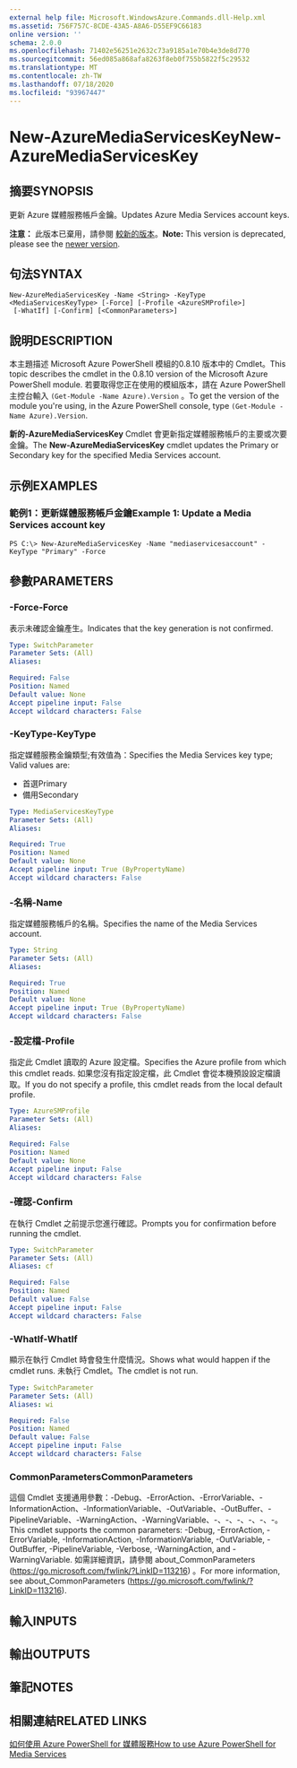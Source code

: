 ```yaml
---
external help file: Microsoft.WindowsAzure.Commands.dll-Help.xml
ms.assetid: 756F757C-8CDE-43A5-A8A6-D55EF9C66183
online version: ''
schema: 2.0.0
ms.openlocfilehash: 71402e56251e2632c73a9185a1e70b4e3de8d770
ms.sourcegitcommit: 56ed085a868afa8263f8eb0f755b5822f5c29532
ms.translationtype: MT
ms.contentlocale: zh-TW
ms.lasthandoff: 07/18/2020
ms.locfileid: "93967447"
---
```

# <span data-ttu-id="04d3b-101">New-AzureMediaServicesKey</span><span class="sxs-lookup"><span data-stu-id="04d3b-101">New-AzureMediaServicesKey</span></span>

## <span data-ttu-id="04d3b-102">摘要</span><span class="sxs-lookup"><span data-stu-id="04d3b-102">SYNOPSIS</span></span>
<span data-ttu-id="04d3b-103">更新 Azure 媒體服務帳戶金鑰。</span><span class="sxs-lookup"><span data-stu-id="04d3b-103">Updates Azure Media Services account keys.</span></span>

<span data-ttu-id="04d3b-104">**注意：** 此版本已棄用，請參閱 [較新的版本](https://docs.microsoft.com/powershell/module/azurerm.media/?view=azurermps-5.4.0#media_services)。</span><span class="sxs-lookup"><span data-stu-id="04d3b-104">**Note:** This version is deprecated, please see the [newer version](https://docs.microsoft.com/powershell/module/azurerm.media/?view=azurermps-5.4.0#media_services).</span></span>

## <span data-ttu-id="04d3b-105">句法</span><span class="sxs-lookup"><span data-stu-id="04d3b-105">SYNTAX</span></span>

```
New-AzureMediaServicesKey -Name <String> -KeyType <MediaServicesKeyType> [-Force] [-Profile <AzureSMProfile>]
 [-WhatIf] [-Confirm] [<CommonParameters>]
```

## <span data-ttu-id="04d3b-106">說明</span><span class="sxs-lookup"><span data-stu-id="04d3b-106">DESCRIPTION</span></span>
<span data-ttu-id="04d3b-107">本主題描述 Microsoft Azure PowerShell 模組的0.8.10 版本中的 Cmdlet。</span><span class="sxs-lookup"><span data-stu-id="04d3b-107">This topic describes the cmdlet in the 0.8.10 version of the Microsoft Azure PowerShell module.</span></span>
<span data-ttu-id="04d3b-108">若要取得您正在使用的模組版本，請在 Azure PowerShell 主控台輸入 `(Get-Module -Name Azure).Version` 。</span><span class="sxs-lookup"><span data-stu-id="04d3b-108">To get the version of the module you're using, in the Azure PowerShell console, type `(Get-Module -Name Azure).Version`.</span></span>

<span data-ttu-id="04d3b-109">**新的-AzureMediaServicesKey** Cmdlet 會更新指定媒體服務帳戶的主要或次要金鑰。</span><span class="sxs-lookup"><span data-stu-id="04d3b-109">The **New-AzureMediaServicesKey** cmdlet updates the Primary or Secondary key for the specified Media Services account.</span></span>

## <span data-ttu-id="04d3b-110">示例</span><span class="sxs-lookup"><span data-stu-id="04d3b-110">EXAMPLES</span></span>

### <span data-ttu-id="04d3b-111">範例1：更新媒體服務帳戶金鑰</span><span class="sxs-lookup"><span data-stu-id="04d3b-111">Example 1: Update a Media Services account key</span></span>
```
PS C:\> New-AzureMediaServicesKey -Name "mediaservicesaccount" -KeyType "Primary" -Force
```

## <span data-ttu-id="04d3b-112">參數</span><span class="sxs-lookup"><span data-stu-id="04d3b-112">PARAMETERS</span></span>

### <span data-ttu-id="04d3b-113">-Force</span><span class="sxs-lookup"><span data-stu-id="04d3b-113">-Force</span></span>
<span data-ttu-id="04d3b-114">表示未確認金鑰產生。</span><span class="sxs-lookup"><span data-stu-id="04d3b-114">Indicates that the key generation is not confirmed.</span></span>

```yaml
Type: SwitchParameter
Parameter Sets: (All)
Aliases: 

Required: False
Position: Named
Default value: None
Accept pipeline input: False
Accept wildcard characters: False
```

### <span data-ttu-id="04d3b-115">-KeyType</span><span class="sxs-lookup"><span data-stu-id="04d3b-115">-KeyType</span></span>
<span data-ttu-id="04d3b-116">指定媒體服務金鑰類型;有效值為：</span><span class="sxs-lookup"><span data-stu-id="04d3b-116">Specifies the Media Services key type; Valid values are:</span></span>
  
- <span data-ttu-id="04d3b-117">首選</span><span class="sxs-lookup"><span data-stu-id="04d3b-117">Primary</span></span>
- <span data-ttu-id="04d3b-118">備用</span><span class="sxs-lookup"><span data-stu-id="04d3b-118">Secondary</span></span>

```yaml
Type: MediaServicesKeyType
Parameter Sets: (All)
Aliases: 

Required: True
Position: Named
Default value: None
Accept pipeline input: True (ByPropertyName)
Accept wildcard characters: False
```

### <span data-ttu-id="04d3b-119">-名稱</span><span class="sxs-lookup"><span data-stu-id="04d3b-119">-Name</span></span>
<span data-ttu-id="04d3b-120">指定媒體服務帳戶的名稱。</span><span class="sxs-lookup"><span data-stu-id="04d3b-120">Specifies the name of the Media Services account.</span></span>

```yaml
Type: String
Parameter Sets: (All)
Aliases: 

Required: True
Position: Named
Default value: None
Accept pipeline input: True (ByPropertyName)
Accept wildcard characters: False
```

### <span data-ttu-id="04d3b-121">-設定檔</span><span class="sxs-lookup"><span data-stu-id="04d3b-121">-Profile</span></span>
<span data-ttu-id="04d3b-122">指定此 Cmdlet 讀取的 Azure 設定檔。</span><span class="sxs-lookup"><span data-stu-id="04d3b-122">Specifies the Azure profile from which this cmdlet reads.</span></span>
<span data-ttu-id="04d3b-123">如果您沒有指定設定檔，此 Cmdlet 會從本機預設設定檔讀取。</span><span class="sxs-lookup"><span data-stu-id="04d3b-123">If you do not specify a profile, this cmdlet reads from the local default profile.</span></span>

```yaml
Type: AzureSMProfile
Parameter Sets: (All)
Aliases: 

Required: False
Position: Named
Default value: None
Accept pipeline input: False
Accept wildcard characters: False
```

### <span data-ttu-id="04d3b-124">-確認</span><span class="sxs-lookup"><span data-stu-id="04d3b-124">-Confirm</span></span>
<span data-ttu-id="04d3b-125">在執行 Cmdlet 之前提示您進行確認。</span><span class="sxs-lookup"><span data-stu-id="04d3b-125">Prompts you for confirmation before running the cmdlet.</span></span>

```yaml
Type: SwitchParameter
Parameter Sets: (All)
Aliases: cf

Required: False
Position: Named
Default value: False
Accept pipeline input: False
Accept wildcard characters: False
```

### <span data-ttu-id="04d3b-126">-WhatIf</span><span class="sxs-lookup"><span data-stu-id="04d3b-126">-WhatIf</span></span>
<span data-ttu-id="04d3b-127">顯示在執行 Cmdlet 時會發生什麼情況。</span><span class="sxs-lookup"><span data-stu-id="04d3b-127">Shows what would happen if the cmdlet runs.</span></span>
<span data-ttu-id="04d3b-128">未執行 Cmdlet。</span><span class="sxs-lookup"><span data-stu-id="04d3b-128">The cmdlet is not run.</span></span>

```yaml
Type: SwitchParameter
Parameter Sets: (All)
Aliases: wi

Required: False
Position: Named
Default value: False
Accept pipeline input: False
Accept wildcard characters: False
```

### <span data-ttu-id="04d3b-129">CommonParameters</span><span class="sxs-lookup"><span data-stu-id="04d3b-129">CommonParameters</span></span>
<span data-ttu-id="04d3b-130">這個 Cmdlet 支援通用參數：-Debug、-ErrorAction、-ErrorVariable、-InformationAction、-InformationVariable、-OutVariable、-OutBuffer、-PipelineVariable、-WarningAction、-WarningVariable、-、-、-、-、-、-。</span><span class="sxs-lookup"><span data-stu-id="04d3b-130">This cmdlet supports the common parameters: -Debug, -ErrorAction, -ErrorVariable, -InformationAction, -InformationVariable, -OutVariable, -OutBuffer, -PipelineVariable, -Verbose, -WarningAction, and -WarningVariable.</span></span> <span data-ttu-id="04d3b-131">如需詳細資訊，請參閱 about_CommonParameters (https://go.microsoft.com/fwlink/?LinkID=113216) 。</span><span class="sxs-lookup"><span data-stu-id="04d3b-131">For more information, see about_CommonParameters (https://go.microsoft.com/fwlink/?LinkID=113216).</span></span>

## <span data-ttu-id="04d3b-132">輸入</span><span class="sxs-lookup"><span data-stu-id="04d3b-132">INPUTS</span></span>

## <span data-ttu-id="04d3b-133">輸出</span><span class="sxs-lookup"><span data-stu-id="04d3b-133">OUTPUTS</span></span>

## <span data-ttu-id="04d3b-134">筆記</span><span class="sxs-lookup"><span data-stu-id="04d3b-134">NOTES</span></span>

## <span data-ttu-id="04d3b-135">相關連結</span><span class="sxs-lookup"><span data-stu-id="04d3b-135">RELATED LINKS</span></span>

[<span data-ttu-id="04d3b-136">如何使用 Azure PowerShell for 媒體服務</span><span class="sxs-lookup"><span data-stu-id="04d3b-136">How to use Azure PowerShell for Media Services</span></span>](https://go.microsoft.com/fwlink/?LinkId=324179)


